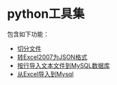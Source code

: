 # python工具集
包含如下功能：

* [切分文件](https://github.com/lilongsy/python-tools/blob/master/slice.py)
* [转Excel2007为JSON格式](https://github.com/lilongsy/python-tools/tree/master/Excel2Json)
* [按行导入文本文件到MySQL数据库](https://github.com/lilongsy/python-tools/tree/master/Txt2Mysql)
* [从Excel导入到Mysql](https://github.com/lilongsy/python-tools/tree/master/xls2mysql)
